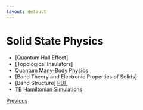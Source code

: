 ```yaml
---
layout: default
---
```


# Solid State Physics


- [Quantum Hall Effect]
- [Topological Insulators]
- [Quantum Many-Body Physics](./mbp.html)
- [Band Theory and Electronic Properties of Solids]
- [Band Structure] [PDF](https://www.damtp.cam.ac.uk/user/tong/aqm/solid2.pdf)
- [TB Hamiltonian Simulations](./tbh.html)

<div class="pagination">
  <a href="{{ '/Phys/Phys_content.html' | relative_url }}" class="prev-button">Previous</a>
</div>